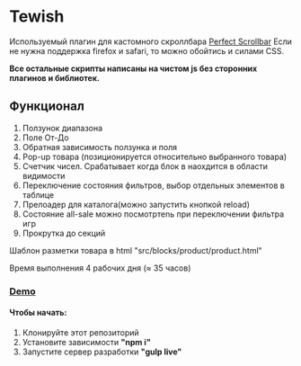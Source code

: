 # Tewish
Используемый плагин для кастомного скроллбара <a href="https://github.com/utatti/perfect-scrollbar">Perfect Scrollbar</a>
Если не нужна поддержка firefox и safari, то можно обойтись и силами CSS.

<b>Все остальные скрипты написаны на чистом js без сторонних плагинов и библиотек.</b>

## Функционал
1. Ползунок диапазона
2. Поле От-До
3. Обратная зависимость ползунка и поля
4. Pop-up товара (позиционируется относительно выбранного товара)
5. Счетчик чисел. Срабатывает когда блок в наохдится в области видимости
6. Переключение состояния фильтров, выбор отдельных элементов в таблице
7. Прелоадер для каталога(можно запустить кнопкой reload)
8. Состояние all-sale можно посмотртеnь при переключении фильтра игр
7. Прокрутка до секций


Шаблон разметки товара в html "src/blocks/product/product.html"

Время выполнения 4 рабочих дня (≈ 35 часов)

### <a href="https://nazarovgeorge.github.io/Tewish/">Demo</a>

#### Чтобы начать:

1. Клонируйте этот репозиторий
2. Установите зависимости <b>"npm i"</b>
3. Запустите сервер разработки <b>"gulp live"</b>
